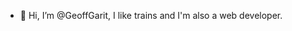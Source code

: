 - 👋 Hi, I’m @GeoffGarit, I like trains and I'm also a web developer.

<!---
GeoffGarit/GeoffGarit is a ✨ special ✨ repository because its `README.md` (this file) appears on your GitHub profile.
You can click the Preview link to take a look at your changes.
--->
